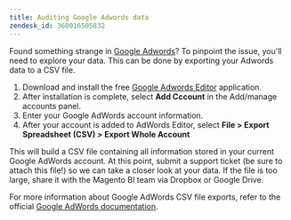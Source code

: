 ```yaml
---
title: Auditing Google Adwords data
zendesk_id: 360016505832
---
```


Found something strange in [Google Adwords](../data-analyst/importing-data/integrations/google-adwords.md)? To pinpoint the issue, you'll need to explore your data. This can be done by exporting your Adwords data to a CSV file.

1. Download and install the free [Google Adwords Editor](https://ads.google.com/home/tools/ads-editor/) application.
1. After installation is complete, select **Add Cccount** in the Add/manage accounts panel.
1. Enter your Google AdWords account information.
1. After your account is added to AdWords Editor, select **File > Export Spreadsheet (CSV) > Export Whole Account**

This will build a CSV file containing all information stored in your current Google AdWords account. At this point, submit a support ticket (be sure to attach this file!) so we can take a closer look at your data. If the file is too large, share it with the Magento BI team via Dropbox or Google Drive.

For more information about Google AdWords CSV file exports, refer to the official [Google AdWords documentation](https://support.google.com/adwords/editor/answer/38657?hl=en "here").
